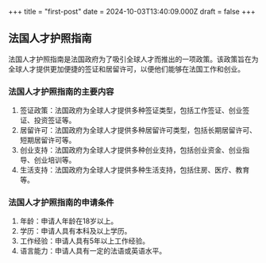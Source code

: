 +++
title = "first-post"
date = 2024-10-03T13:40:09.000Z
draft = false
+++

## 法国人才护照指南

法国人才护照指南是法国政府为了吸引全球人才而推出的一项政策。该政策旨在为全球人才提供更加便捷的签证和居留许可，以便他们能够在法国工作和创业。

### 法国人才护照指南的主要内容

1. 签证政策：法国政府为全球人才提供多种签证类型，包括工作签证、创业签证、投资签证等。
2. 居留许可：法国政府为全球人才提供多种居留许可类型，包括长期居留许可、短期居留许可等。
3. 创业支持：法国政府为全球人才提供多种创业支持，包括创业资金、创业指导、创业培训等。
4. 生活支持：法国政府为全球人才提供多种生活支持，包括住房、医疗、教育等。

### 法国人才护照指南的申请条件

1. 年龄：申请人年龄在18岁以上。
2. 学历：申请人具有本科及以上学历。
3. 工作经验：申请人具有5年以上工作经验。
4. 语言能力：申请人具有一定的法语或英语水平。
